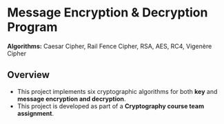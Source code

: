 # Message Encryption & Decryption Program  
**Algorithms:** Caesar Cipher, Rail Fence Cipher, RSA, AES, RC4, Vigenère Cipher  

## Overview
- This project implements six cryptographic algorithms for both **key** and **message encryption and decryption**.  
- This project is developed as part of a **Cryptography course team assignment**.  
